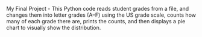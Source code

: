 My Final Project - 
This Python code reads student grades from a file, and changes them into letter grades (A–F) using the US grade scale, counts how many of each grade there are, prints the counts, and then displays a pie chart to visually show the distribution.
